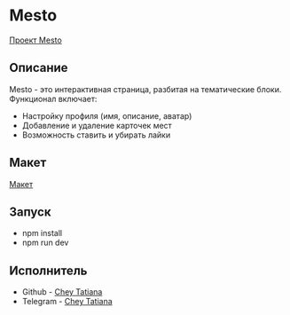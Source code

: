 # Mesto
[Проект Mesto](https://TanyaChey.github.io/mesto-project/)
## Описание
Mesto - это интерактивная страница, разбитая на тематические блоки. Функционал включает:  
- Настройку профиля (имя, описание, аватар)  
- Добавление и удаление карточек мест  
- Возможность ставить и убирать лайки  
## Макет
[Макет](https://www.figma.com/design/kRVLKwYG3d1HGLvh7JFWRT/JavaScript.-Sprint-6?node-id=0-1&p=f&t=DzZrFp6Vm9BWqIpS-0)
## Запуск
- npm install
- npm run dev
## Исполнитель
- Github - [Chey Tatiana](https://github.com/TanyaChey)
- Telegram - [Chey Tatiana](https://t.me/TanyaChey)
